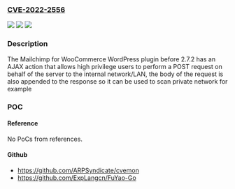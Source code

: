 ### [CVE-2022-2556](https://cve.mitre.org/cgi-bin/cvename.cgi?name=CVE-2022-2556)
![](https://img.shields.io/static/v1?label=Product&message=Mailchimp%20for%20WooCommerce&color=blue)
![](https://img.shields.io/static/v1?label=Version&message=n%2Fa&color=blue)
![](https://img.shields.io/static/v1?label=Vulnerability&message=CWE-918%20Server-Side%20Request%20Forgery%20(SSRF)&color=brighgreen)

### Description

The Mailchimp for WooCommerce WordPress plugin before 2.7.2 has an AJAX action that allows high privilege users to perform a POST request on behalf of the server to the internal network/LAN, the body of the request is also appended to the response so it can be used to scan private network for example

### POC

#### Reference
No PoCs from references.

#### Github
- https://github.com/ARPSyndicate/cvemon
- https://github.com/ExpLangcn/FuYao-Go

